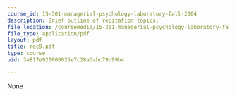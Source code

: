 ```yaml
---
course_id: 15-301-managerial-psychology-laboratory-fall-2004
description: Brief outline of recitation topics.
file_location: /coursemedia/15-301-managerial-psychology-laboratory-fall-2004/3a817e920008025e7c28a3abc79c99b4_rec9.pdf
file_type: application/pdf
layout: pdf
title: rec9.pdf
type: course
uid: 3a817e920008025e7c28a3abc79c99b4

---
```

None